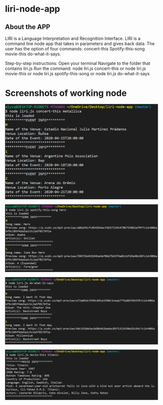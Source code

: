 # liri-node-app

## About the APP

LIRI is a Language Interpretation and Recognition Interface. LIRI is a command line node app that takes in parameters and gives back data. The user has the option of four commands: 
concert-this 
Spotify-this-song 
movie-this 
do-what-it-says.

Step-by-step instructions:
Open your terminal
Navigate to the folder that contains liri.js
Run the command:
node liri.js concert-this <name of artist or band>
  or
node liri.js movie-this <name of movie>
  or
node liri.js spotify-this-song <name of song>
  or
node liri.js do-what-it-says


# Screenshots of working node
![](screenshots/concert-this.PNG)

![](screenshots/spotify-this.PNG)

![](screenshots/do-what-it-says.PNG)

![](screenshots/movie-this.PNG)

